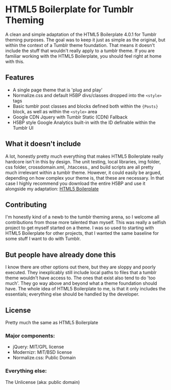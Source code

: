 # HTML5 Boilerplate for Tumblr Theming

A clean and simple adaptation of the HTML5 Boilerplate 4.0.1 for Tumblr theming purposes. The goal was to keep it just as simple as the original, but within the context of a Tumblr theme foundation. That means it doesn't include the stuff that wouldn't really apply to a tumblr theme. If you are familiar working with the HTML5 Boilerplate, you should feel right at home with this.

## Features

* A single page theme that is 'plug and play'
* Normalize.css and default H5BP divs/classes dropped into the `<style>` tags
* Basic tumblr post classes and blocks defined both within the `{Posts}` block, as well as within the `<style>` area
* Google CDN Jquery with Tumblr Static (CDN) Fallback
* H5BP style Google Analytics built-in with the ID definable within the Tumblr UI

## What it doesn't include

A lot, honestly pretty much everything that makes HTML5 Boilerplate really hardcore isn't in this by design.  The unit testing, local libraries, img folder, css folder, crossdomain.xml, .htaccess., and build scripts are all pretty much irrelevant within a tumblr theme.  However, it could easily be argued, depending on how complex your theme is, that these are necessary. In that case I highly recommend you download the entire H5BP and use it alongside my adaptation: [HTML5 Boilerplate](https://github.com/h5bp/html5-boilerplate)

## Contributing

I'm honestly kind of a newb to the tumblr theming arena, so I welcome all contributions from those more talented than myself. This was really a selfish project to get myself started on a theme.  I was so used to starting with HTML5 Boilerplate for other projects, that I wanted the same baseline for some stuff I want to do with Tumblr.

## But people have already done this

I know there are other options out there, but they are sloppy and poorly executed.  They inexplicably still include local paths to files that a tumblr theme wouldn't have access to.  The ones that exist also tend to do 'too much'. They go way above and beyond what a theme foundation should have.  The whole idea of HTML5 Boilerplate to me, is that it only includes the essentials; everything else should be handled by the developer.  

## License

Pretty much the same as HTML5 Boilerplate

### Major components:

* jQuery: MIT/GPL license
* Modernizr: MIT/BSD license
* Normalize.css: Public Domain

### Everything else:

The Unlicense (aka: public domain)